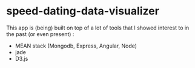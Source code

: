 # speed-dating-data-visualizer

This app is (being) built on top of a lot of tools that I showed interest to in the past (or even present) :
* MEAN stack (Mongodb, Express, Angular, Node)
* jade
* D3.js
